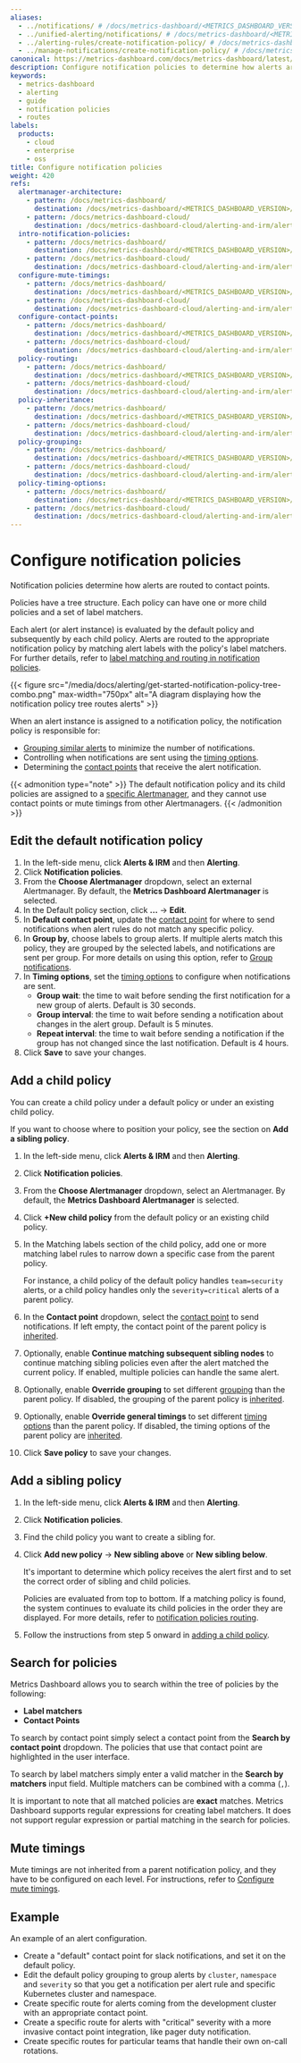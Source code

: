 ```yaml
---
aliases:
  - ../notifications/ # /docs/metrics-dashboard/<METRICS_DASHBOARD_VERSION>/alerting/notifications/
  - ../unified-alerting/notifications/ # /docs/metrics-dashboard/<METRICS_DASHBOARD_VERSION>/alerting/unified-alerting/notifications/
  - ../alerting-rules/create-notification-policy/ # /docs/metrics-dashboard/<METRICS_DASHBOARD_VERSION>/alerting/alerting-rules/create-notification-policy/
  - ../manage-notifications/create-notification-policy/ # /docs/metrics-dashboard/<METRICS_DASHBOARD_VERSION>/alerting/manage-notifications/create-notification-policy/
canonical: https://metrics-dashboard.com/docs/metrics-dashboard/latest/alerting/configure-notifications/create-notification-policy/
description: Configure notification policies to determine how alerts are routed to contact points
keywords:
  - metrics-dashboard
  - alerting
  - guide
  - notification policies
  - routes
labels:
  products:
    - cloud
    - enterprise
    - oss
title: Configure notification policies
weight: 420
refs:
  alertmanager-architecture:
    - pattern: /docs/metrics-dashboard/
      destination: /docs/metrics-dashboard/<METRICS_DASHBOARD_VERSION>/alerting/configure-notifications/#alertmanager-architecture
    - pattern: /docs/metrics-dashboard-cloud/
      destination: /docs/metrics-dashboard-cloud/alerting-and-irm/alerting/configure-notifications/#alertmanager-architecture
  intro-notification-policies:
    - pattern: /docs/metrics-dashboard/
      destination: /docs/metrics-dashboard/<METRICS_DASHBOARD_VERSION>/alerting/fundamentals/notifications/notification-policies/
    - pattern: /docs/metrics-dashboard-cloud/
      destination: /docs/metrics-dashboard-cloud/alerting-and-irm/alerting/fundamentals/notifications/notification-policies/
  configure-mute-timings:
    - pattern: /docs/metrics-dashboard/
      destination: /docs/metrics-dashboard/<METRICS_DASHBOARD_VERSION>/alerting/configure-notifications/mute-timings/
    - pattern: /docs/metrics-dashboard-cloud/
      destination: /docs/metrics-dashboard-cloud/alerting-and-irm/alerting/configure-notifications/mute-timings/
  configure-contact-points:
    - pattern: /docs/metrics-dashboard/
      destination: /docs/metrics-dashboard/<METRICS_DASHBOARD_VERSION>/alerting/configure-notifications/manage-contact-points/
    - pattern: /docs/metrics-dashboard-cloud/
      destination: /docs/metrics-dashboard-cloud/alerting-and-irm/alerting/configure-notifications/manage-contact-points/
  policy-routing:
    - pattern: /docs/metrics-dashboard/
      destination: /docs/metrics-dashboard/<METRICS_DASHBOARD_VERSION>/alerting/fundamentals/notifications/notification-policies/#routing
    - pattern: /docs/metrics-dashboard-cloud/
      destination: /docs/metrics-dashboard-cloud/alerting-and-irm/alerting/fundamentals/notifications/notification-policies/#routing
  policy-inheritance:
    - pattern: /docs/metrics-dashboard/
      destination: /docs/metrics-dashboard/<METRICS_DASHBOARD_VERSION>/alerting/fundamentals/notifications/notification-policies/#inheritance
    - pattern: /docs/metrics-dashboard-cloud/
      destination: /docs/metrics-dashboard-cloud/alerting-and-irm/alerting/fundamentals/notifications/notification-policies/#inheritance
  policy-grouping:
    - pattern: /docs/metrics-dashboard/
      destination: /docs/metrics-dashboard/<METRICS_DASHBOARD_VERSION>/alerting/fundamentals/notifications/group-alert-notifications/#group-notifications
    - pattern: /docs/metrics-dashboard-cloud/
      destination: /docs/metrics-dashboard-cloud/alerting-and-irm/alerting/fundamentals/notifications/group-alert-notifications/#group-notifications
  policy-timing-options:
    - pattern: /docs/metrics-dashboard/
      destination: /docs/metrics-dashboard/<METRICS_DASHBOARD_VERSION>/alerting/fundamentals/notifications/group-alert-notifications/#timing-options
    - pattern: /docs/metrics-dashboard-cloud/
      destination: /docs/metrics-dashboard-cloud/alerting-and-irm/alerting/fundamentals/notifications/group-alert-notifications/#timing-options
---
```


# Configure notification policies

Notification policies determine how alerts are routed to contact points.

Policies have a tree structure. Each policy can have one or more child policies and a set of label matchers.

Each alert (or alert instance) is evaluated by the default policy and subsequently by each child policy. Alerts are routed to the appropriate notification policy by matching alert labels with the policy's label matchers. For further details, refer to [label matching and routing in notification policies](ref:intro-notification-policies).

{{< figure src="/media/docs/alerting/get-started-notification-policy-tree-combo.png" max-width="750px" alt="A diagram displaying how the notification policy tree routes alerts" >}}

When an alert instance is assigned to a notification policy, the notification policy is responsible for:

- [Grouping similar alerts](ref:policy-grouping) to minimize the number of notifications.
- Controlling when notifications are sent using the [timing options](ref:policy-timing-options).
- Determining the [contact points](ref:configure-contact-points) that receive the alert notification.

{{< admonition type="note" >}}
The default notification policy and its child policies are assigned to a [specific Alertmanager](ref:alertmanager-architecture), and they cannot use contact points or mute timings from other Alertmanagers.
{{< /admonition >}}

## Edit the default notification policy

1. In the left-side menu, click **Alerts & IRM** and then **Alerting**.
1. Click **Notification policies**.
1. From the **Choose Alertmanager** dropdown, select an external Alertmanager. By default, the **Metrics Dashboard Alertmanager** is selected.
1. In the Default policy section, click **...** -> **Edit**.
1. In **Default contact point**, update the [contact point](ref:configure-contact-points) for where to send notifications when alert rules do not match any specific policy.
1. In **Group by**, choose labels to group alerts. If multiple alerts match this policy, they are grouped by the selected labels, and notifications are sent per group. For more details on using this option, refer to [Group notifications](ref:policy-grouping).
1. In **Timing options**, set the [timing options](ref:policy-timing-options) to configure when notifications are sent.
   - **Group wait**: the time to wait before sending the first notification for a new group of alerts. Default is 30 seconds.
   - **Group interval**: the time to wait before sending a notification about changes in the alert group. Default is 5 minutes.
   - **Repeat interval**: the time to wait before sending a notification if the group has not changed since the last notification. Default is 4 hours.
1. Click **Save** to save your changes.

## Add a child policy

You can create a child policy under a default policy or under an existing child policy.

If you want to choose where to position your policy, see the section on **Add a sibling policy**.

1. In the left-side menu, click **Alerts & IRM** and then **Alerting**.
1. Click **Notification policies**.
1. From the **Choose Alertmanager** dropdown, select an Alertmanager. By default, the **Metrics Dashboard Alertmanager** is selected.
1. Click **+New child policy** from the default policy or an existing child policy.
1. In the Matching labels section of the child policy, add one or more matching label rules to narrow down a specific case from the parent policy.

   For instance, a child policy of the default policy handles `team=security` alerts, or a child policy handles only the `severity=critical` alerts of a parent policy.

1. In the **Contact point** dropdown, select the [contact point](ref:configure-contact-points) to send notifications. If left empty, the contact point of the parent policy is [inherited](ref:policy-inheritance).
1. Optionally, enable **Continue matching subsequent sibling nodes** to continue matching sibling policies even after the alert matched the current policy. If enabled, multiple policies can handle the same alert.
1. Optionally, enable **Override grouping** to set different [grouping](ref:policy-grouping) than the parent policy. If disabled, the grouping of the parent policy is [inherited](ref:policy-inheritance).
1. Optionally, enable **Override general timings** to set different [timing options](ref:policy-timing-options) than the parent policy. If disabled, the timing options of the parent policy are [inherited](ref:policy-inheritance).
1. Click **Save policy** to save your changes.

## Add a sibling policy

1. In the left-side menu, click **Alerts & IRM** and then **Alerting**.
1. Click **Notification policies**.
1. Find the child policy you want to create a sibling for.
1. Click **Add new policy** -> **New sibling above** or **New sibling below**.

   It's important to determine which policy receives the alert first and to set the correct order of sibling and child policies.

   Policies are evaluated from top to bottom. If a matching policy is found, the system continues to evaluate its child policies in the order they are displayed. For more details, refer to [notification policies routing](ref:policy-routing).

1. Follow the instructions from step 5 onward in [adding a child policy](#add-a-child-policy).

## Search for policies

Metrics Dashboard allows you to search within the tree of policies by the following:

- **Label matchers**
- **Contact Points**

To search by contact point simply select a contact point from the **Search by contact point** dropdown. The policies that use that contact point are highlighted in the user interface.

To search by label matchers simply enter a valid matcher in the **Search by matchers** input field. Multiple matchers can be combined with a comma (`,`).

It is important to note that all matched policies are **exact** matches. Metrics Dashboard supports regular expressions for creating label matchers. It does not support regular expression or partial matching in the search for policies.

## Mute timings

Mute timings are not inherited from a parent notification policy, and they have to be configured on each level. For instructions, refer to [Configure mute timings](ref:configure-mute-timings).

## Example

An example of an alert configuration.

- Create a "default" contact point for slack notifications, and set it on the default policy.
- Edit the default policy grouping to group alerts by `cluster`, `namespace` and `severity` so that you get a notification per alert rule and specific Kubernetes cluster and namespace.
- Create specific route for alerts coming from the development cluster with an appropriate contact point.
- Create a specific route for alerts with "critical" severity with a more invasive contact point integration, like pager duty notification.
- Create specific routes for particular teams that handle their own on-call rotations.
